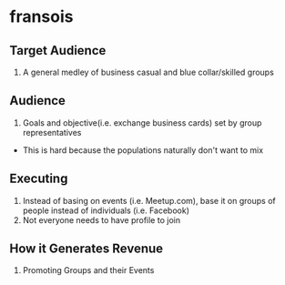 # fransois

## Target Audience
1. A general medley of business casual and blue collar/skilled groups

## Audience
1. Goals and objective(i.e. exchange business cards) set by group representatives
- This is hard because the populations naturally don't want to mix

## Executing
1. Instead of basing on events (i.e. Meetup.com), base it on groups of people instead of individuals (i.e. Facebook)
2. Not everyone needs to have profile to join

## How it Generates Revenue
1. Promoting Groups and their Events

